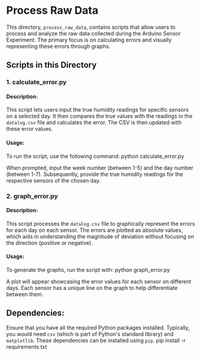 # Process Raw Data

This directory, `process_raw_data`, contains scripts that allow users to process and analyze the raw data collected during the Arduino Sensor Experiment. The primary focus is on calculating errors and visually representing these errors through graphs.

## Scripts in this Directory

### 1. calculate_error.py

#### Description:
This script lets users input the true humidity readings for specific sensors on a selected day. It then compares the true values with the readings in the `datalog.csv` file and calculates the error. The CSV is then updated with these error values.

#### Usage:
To run the script, use the following command:
python calculate_error.py

When prompted, input the week number (between 1-5) and the day number (between 1-7). Subsequently, provide the true humidity readings for the respective sensors of the chosen day.

### 2. graph_error.py

#### Description:
This script processes the `datalog.csv` file to graphically represent the errors for each day on each sensor. The errors are plotted as absolute values, which aids in understanding the magnitude of deviation without focusing on the direction (positive or negative).

#### Usage:
To generate the graphs, run the script with:
python graph_error.py

A plot will appear showcasing the error values for each sensor on different days. Each sensor has a unique line on the graph to help differentiate between them.

## Dependencies:
Ensure that you have all the required Python packages installed. Typically, you would need `csv` (which is part of Python's standard library) and `matplotlib`. These dependencies can be installed using `pip`.
pip install -r requirements.txt